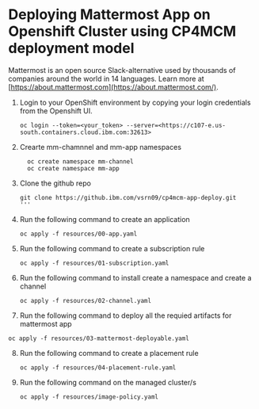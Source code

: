 # Deploying Mattermost App on Openshift Cluster using CP4MCM deployment model

Mattermost is an open source Slack-alternative used by thousands of companies around the world in 14 languages. Learn more at [https://about.mattermost.com](https://about.mattermost.com/).

1. Login to your OpenShift environment by copying your login credentials from the Openshift UI.

   ```shell
   oc login --token=<your_token> --server=<https://c107-e.us-south.containers.cloud.ibm.com:32613>
   ```

2. Crearte mm-chamnnel and mm-app namespaces
   ```shell
     oc create namespace mm-channel
     oc create namespace mm-app
   ```
 

3. Clone the github repo

   ```shell
   git clone https://github.ibm.com/vsrn09/cp4mcm-app-deploy.git
   '''
   
4. Run the following command to create an application

   ```shell
   oc apply -f resources/00-app.yaml
   ```

5. Run the following command to create a subscription rule

   ```shell
   oc apply -f resources/01-subscription.yaml
   ```

6. Run the following command to install create a namespace and create a channel

   ```shell
   oc apply -f resources/02-channel.yaml
   ``` 

7. Run the following command to deploy all the requied artifacts for mattermost app

  ```shell
  oc apply -f resources/03-mattermost-deployable.yaml
  ```

8. Run the following command to create a placement rule

   ``` shell
   oc apply -f resources/04-placement-rule.yaml
   ```
9. Run the following command on the managed cluster/s

   ```shell
   oc apply -f resources/image-policy.yaml
   ```

 
